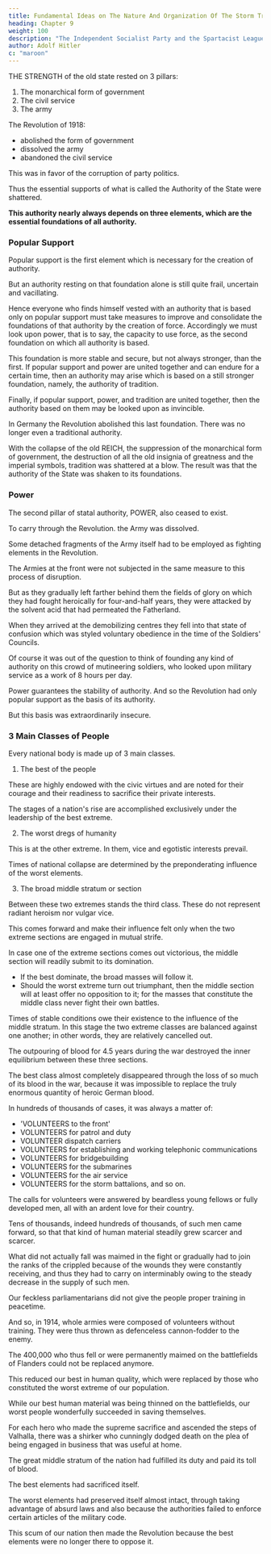 ```yaml
---
title: Fundamental Ideas on The Nature And Organization Of The Storm Troops
heading: Chapter 9
weight: 100
description: "The Independent Socialist Party and the Spartacist League were the storm battalions of revolutionary Marxism"
author: Adolf Hitler
c: "maroon"
---
```



THE STRENGTH of the old state rested on 3 pillars:

1. The monarchical form of government
2. The civil service
3. The army

The Revolution of 1918:
- abolished the form of government
- dissolved the army
- abandoned the civil service

This was in favor of the corruption of party politics.

Thus the essential supports of what is called the Authority of the State were shattered. 

**This authority nearly always depends on three elements, which are the essential foundations of all authority.**


### Popular Support

Popular support is the first element which is necessary for the creation of authority. 

But an authority resting on that foundation alone is still quite frail, uncertain and vacillating. 

Hence everyone who finds himself vested with an authority that is based only on popular support must take measures to improve and consolidate the foundations of that authority by the creation of force. Accordingly we must look upon power, that is to say, the capacity to use force, as the second foundation on which all authority is based. 

This foundation is more stable and secure, but not always stronger, than the first. If popular support and power are united together and can endure for a certain time, then an authority may arise which is based on a still stronger foundation, namely, the authority of tradition.

Finally, if popular support, power, and tradition are united together, then the authority based on them may be looked upon as invincible.

In Germany the Revolution abolished this last foundation. There was no longer even a traditional authority. 

With the collapse of the old REICH, the suppression of the monarchical form of government, the destruction of all the old insignia of greatness and the imperial symbols, tradition was shattered at a blow. The result was that the authority of the State was shaken to its foundations.


### Power 

The second pillar of statal authority, POWER, also ceased to exist. 

To carry through the Revolution. the Army was dissolved. 

 <!-- it was necessary to dissolve that body which had hitherto incorporated the organized force and power of the State, namely, the Army.  -->

Some detached fragments of the Army itself had to be employed as fighting elements in the Revolution. 

The Armies at the front were not subjected in the same measure to this process of disruption.

But as they gradually left farther behind them the fields of glory on which they had fought heroically for four-and-half years, they were attacked by the solvent acid that had permeated the Fatherland.

When they arrived at the demobilizing centres they fell into that state of confusion which was styled voluntary obedience in the time of the Soldiers' Councils.

Of course it was out of the question to think of founding any kind of authority on this crowd of mutineering soldiers, who looked upon military service as a work of 8 hours per day. 

Power guarantees the stability of authority. And so the Revolution had only popular support as the basis of its authority. 

But this basis was extraordinarily insecure. 

<!-- By means of a few violent thrusts the Revolution had shattered the old statal edifice to
its deepest foundations, but only because the normal equilibrium within the social
structure of the nation had already been destroyed by the war. -->

### 3 Main Classes of People

Every national body is made up of 3 main classes.

1. The best of the people

These are highly endowed with the civic virtues and are noted for their courage and their readiness to sacrifice their private interests.

The stages of a nation's rise are accomplished exclusively under the leadership of the best extreme.

2. The worst dregs of humanity

This is at the other extreme. In them, vice and egotistic interests prevail. 

Times of national collapse are determined by the preponderating influence of the worst elements.


3. The broad middle stratum or section

Between these two extremes stands the third class. These do not represent radiant heroism nor vulgar vice.

This comes forward and make their influence felt only when the two extreme sections are engaged in mutual strife. 

In case one of the extreme sections comes out victorious, the middle section will readily submit to its domination.
- If the best dominate, the broad masses will follow it. 
- Should the worst extreme turn out triumphant, then the middle section will at least offer no opposition to it; for the masses that constitute the middle class never fight their own battles.

Times of stable conditions owe their existence to the influence of the middle stratum. In this stage the two extreme classes are balanced against one another; in other words, they are relatively cancelled out.



The outpouring of blood for 4.5 years during the war destroyed the inner equilibrium between these three sections.

The best class almost completely disappeared through the loss of so much of its blood in the war, because it was impossible to replace the truly enormous quantity of heroic German blood. 

In hundreds of thousands of cases, it was always a matter of:
- 'VOLUNTEERS to the front'
- VOLUNTEERS for patrol and duty
- VOLUNTEER dispatch carriers
- VOLUNTEERS for establishing and working telephonic communications
- VOLUNTEERS for bridgebuilding
- VOLUNTEERS for the submarines
- VOLUNTEERS for the air service
- VOLUNTEERS for the storm battalions, and so on.

<!-- During four-and-a-half years, and on thousands of occasions, there was always the call for volunteers and again for volunteers. And the result was always the same.  -->

The calls for volunteers were answered by beardless young fellows or fully developed men, all with an ardent love for their country.

<!-- , urged on by their own courageous spirit or by a lofty sense of their duty--it was always such men who
answered the call for volunteers.  -->

Tens of thousands, indeed hundreds of thousands, of such men came forward, so that that kind of human material steadily grew scarcer and scarcer. 

What did not actually fall was maimed in the fight or gradually had to join the ranks of the crippled because of the wounds they were constantly receiving, and thus
they had to carry on interminably owing to the steady decrease in the supply of such
men. 

Our feckless parliamentarians did not give the people proper training in peacetime.

And so, in 1914, whole armies were composed of volunteers without training. They were thus thrown as defenceless cannon-fodder to the enemy. 


The 400,000 who thus fell or were permanently maimed on the battlefields of Flanders could not be replaced anymore. 

<!-- Their loss was something far more than merely numerical. With their death the scales, which were already too lightly weighed at that end of the social structure which represented our  -->


This reduced our best in human quality, which were replaced by those who constituted the worst extreme of our population.

 <!-- now moved upwards rapidly, becoming heavier on the other end with those vulgar elements of infamy and cowardice--in short, there was an increase in the elements that  -->

While our best human material was being thinned on the battlefields, our worst people wonderfully succeeded in saving themselves. 

For each hero who made the supreme sacrifice and ascended the steps of Valhalla, there was a shirker who cunningly dodged death on the plea of being engaged in business that was useful at home.

The great middle stratum of the nation had fulfilled its duty and paid its toll of blood. 

The best elements had sacrificed itself. 

The worst elements had preserved itself almost intact, through taking advantage of absurd laws and also because the authorities failed to enforce certain articles of the military code.

This scum of our nation then made the Revolution because the best elements were no longer there to oppose it.

<!-- Hence the German Revolution, from the very beginning, depended on only one section of the population. This act of Cain was not committed by the German people as such, but by an obscure CANAILLE of deserters, hooligans, etc. -->

